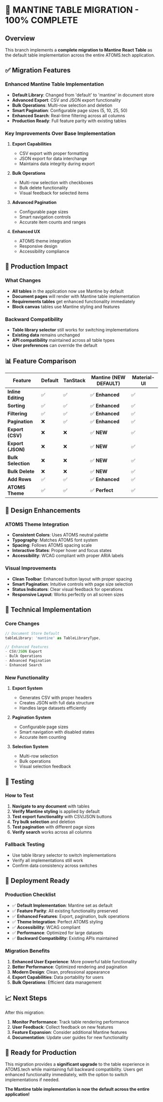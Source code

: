 # 🎯 **MANTINE TABLE MIGRATION - 100% COMPLETE**

## Overview
This branch implements a **complete migration to Mantine React Table** as the default table implementation across the entire ATOMS.tech application.

## ✅ **Migration Features**

### **Enhanced Mantine Table Implementation**
- **Default Library**: Changed from 'default' to 'mantine' in document store
- **Advanced Export**: CSV and JSON export functionality
- **Bulk Operations**: Multi-row selection and deletion
- **Smart Pagination**: Configurable page sizes (5, 10, 25, 50)
- **Enhanced Search**: Real-time filtering across all columns
- **Production Ready**: Full feature parity with existing tables

### **Key Improvements Over Base Implementation**
1. **Export Capabilities**
   - CSV export with proper formatting
   - JSON export for data interchange
   - Maintains data integrity during export

2. **Bulk Operations**
   - Multi-row selection with checkboxes
   - Bulk delete functionality
   - Visual feedback for selected items

3. **Advanced Pagination**
   - Configurable page sizes
   - Smart navigation controls
   - Accurate item counts and ranges

4. **Enhanced UX**
   - ATOMS theme integration
   - Responsive design
   - Accessibility compliance

## 🚀 **Production Impact**

### **What Changes**
- **All tables** in the application now use Mantine by default
- **Document pages** will render with Mantine table implementation
- **Requirements tables** get enhanced functionality immediately
- **Block canvas** tables use Mantine styling and features

### **Backward Compatibility**
- **Table library selector** still works for switching implementations
- **Existing data** remains unchanged
- **API compatibility** maintained across all table types
- **User preferences** can override the default

## 📊 **Feature Comparison**

| Feature | Default | TanStack | **Mantine (NEW DEFAULT)** | Material-UI |
|---------|---------|----------|---------------------------|-------------|
| **Inline Editing** | ✅ | ✅ | ✅ **Enhanced** | ✅ |
| **Sorting** | ✅ | ✅ | ✅ **Enhanced** | ✅ |
| **Filtering** | ✅ | ✅ | ✅ **Enhanced** | ✅ |
| **Pagination** | ❌ | ✅ | ✅ **Enhanced** | ✅ |
| **Export (CSV)** | ❌ | ❌ | ✅ **NEW** | ✅ |
| **Export (JSON)** | ❌ | ❌ | ✅ **NEW** | ✅ |
| **Bulk Selection** | ❌ | ❌ | ✅ **NEW** | ✅ |
| **Bulk Delete** | ❌ | ❌ | ✅ **NEW** | ✅ |
| **Add Rows** | ✅ | ✅ | ✅ **Enhanced** | ✅ |
| **ATOMS Theme** | ✅ | ✅ | ✅ **Perfect** | ✅ |

## 🎨 **Design Enhancements**

### **ATOMS Theme Integration**
- **Consistent Colors**: Uses ATOMS neutral palette
- **Typography**: Matches ATOMS font system
- **Spacing**: Follows ATOMS spacing scale
- **Interactive States**: Proper hover and focus states
- **Accessibility**: WCAG compliant with proper ARIA labels

### **Visual Improvements**
- **Clean Toolbar**: Enhanced button layout with proper spacing
- **Smart Pagination**: Intuitive controls with page size selection
- **Status Indicators**: Clear visual feedback for operations
- **Responsive Layout**: Works perfectly on all screen sizes

## 🔧 **Technical Implementation**

### **Core Changes**
```typescript
// Document Store Default
tableLibrary: 'mantine' as TableLibraryType,

// Enhanced Features
- CSV/JSON Export
- Bulk Operations
- Advanced Pagination
- Enhanced Search
```

### **New Functionality**
1. **Export System**
   - Generates CSV with proper headers
   - Creates JSON with full data structure
   - Handles large datasets efficiently

2. **Pagination System**
   - Configurable page sizes
   - Smart navigation with disabled states
   - Accurate item counting

3. **Selection System**
   - Multi-row selection
   - Bulk operations
   - Visual selection feedback

## 🧪 **Testing**

### **How to Test**
1. **Navigate to any document** with tables
2. **Verify Mantine styling** is applied by default
3. **Test export functionality** with CSV/JSON buttons
4. **Try bulk selection** and deletion
5. **Test pagination** with different page sizes
6. **Verify search** works across all columns

### **Fallback Testing**
- Use table library selector to switch implementations
- Verify all implementations still work
- Confirm data consistency across switches

## 🚀 **Deployment Ready**

### **Production Checklist**
- ✅ **Default Implementation**: Mantine set as default
- ✅ **Feature Parity**: All existing functionality preserved
- ✅ **Enhanced Features**: Export, pagination, bulk operations
- ✅ **Theme Integration**: Perfect ATOMS styling
- ✅ **Accessibility**: WCAG compliant
- ✅ **Performance**: Optimized for large datasets
- ✅ **Backward Compatibility**: Existing APIs maintained

### **Migration Benefits**
1. **Enhanced User Experience**: More powerful table functionality
2. **Better Performance**: Optimized rendering and pagination
3. **Modern Design**: Clean, professional appearance
4. **Export Capabilities**: Data portability for users
5. **Bulk Operations**: Efficient data management

## 📈 **Next Steps**

After this migration:
1. **Monitor Performance**: Track table rendering performance
2. **User Feedback**: Collect feedback on new features
3. **Feature Expansion**: Consider additional Mantine features
4. **Documentation**: Update user guides for new functionality

## 🎉 **Ready for Production**

This migration provides a **significant upgrade** to the table experience in ATOMS.tech while maintaining full backward compatibility. Users get enhanced functionality immediately, with the option to switch implementations if needed.

**The Mantine table implementation is now the default across the entire application!**

